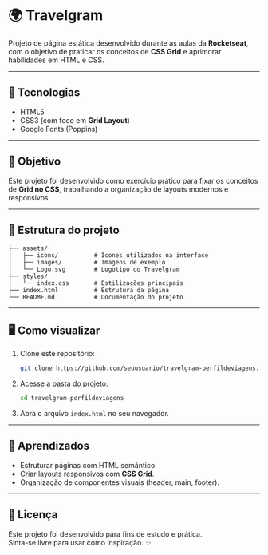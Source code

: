 # 🌍 Travelgram

Projeto de página estática desenvolvido durante as aulas da **Rocketseat**, com o objetivo de praticar os conceitos de **CSS Grid** e aprimorar habilidades em HTML e CSS.

---

## 🚀 Tecnologias
- HTML5
- CSS3 (com foco em **Grid Layout**)
- Google Fonts (Poppins)

---

## 🎯 Objetivo
Este projeto foi desenvolvido como exercício prático para fixar os conceitos de **Grid no CSS**, trabalhando a organização de layouts modernos e responsivos.

---

## 📂 Estrutura do projeto
```
├── assets/
│   ├── icons/          # Ícones utilizados na interface
│   ├── images/         # Imagens de exemplo
│   └── Logo.svg        # Logotipo do Travelgram
├── styles/
│   └── index.css       # Estilizações principais
├── index.html          # Estrutura da página
└── README.md           # Documentação do projeto
```

---

## 🖥️ Como visualizar
1. Clone este repositório:
   ```bash
   git clone https://github.com/seuusuario/travelgram-perfildeviagens.git
   ```
2. Acesse a pasta do projeto:
   ```bash
   cd travelgram-perfildeviagens
   ```
3. Abra o arquivo `index.html` no seu navegador.

---

## 📌 Aprendizados
- Estruturar páginas com HTML semântico.  
- Criar layouts responsivos com **CSS Grid**.  
- Organização de componentes visuais (header, main, footer).  

---

## 📄 Licença
Este projeto foi desenvolvido para fins de estudo e prática.  
Sinta-se livre para usar como inspiração. ✨
